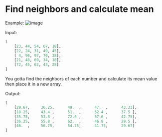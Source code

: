 # Find neighbors and calculate mean

Example:
![image](https://user-images.githubusercontent.com/45793792/214689565-1754feee-abc6-4a71-97ef-3291067adcf8.png)

Input:

```python
[
    [23, 44, 54, 67, 18],
    [22, 24, 31, 49, 45],
    [ 4, 96, 97, 70, 38],
    [21, 48, 69, 34, 18],
    [72, 45, 62, 43, 28]
]
```

You gotta find the neighbors of each number and calculate its mean value then place it in a new array.

Output:

```python
[
    [29.67,     36.25,      49.  ,      47.  ,      43.33],
    [18.25,     43.4 ,      51.  ,      52.4 ,      37.5 ],
    [35.75,     53.8 ,      72.6 ,      57.6 ,      42.75],
    [36.25,     55.8 ,      62.  ,      46.8 ,      29.5 ],
    [46.  ,     56.75,      54.75,      41.75,      29.67]
]
```
